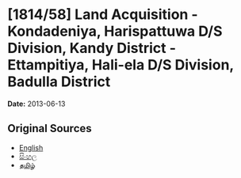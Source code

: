 # [1814/58] Land Acquisition - Kondadeniya, Harispattuwa D/S Division, Kandy District - Ettampitiya, Hali-ela D/S Division, Badulla District

**Date:** 2013-06-13

## Original Sources

- [English](https://documents.gov.lk/view/extra-gazettes/2013/6/1814-58_E.pdf)
- [සිංහල](https://documents.gov.lk/view/extra-gazettes/2013/6/1814-58_S.pdf)
- [தமிழ்](https://documents.gov.lk/view/extra-gazettes/2013/6/1814-58_T.pdf)
